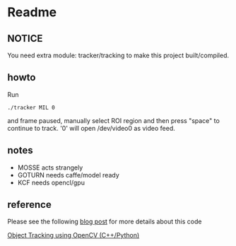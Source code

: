 # Readme

## NOTICE

You need extra module: tracker/tracking to make this project built/compiled.


## howto

Run

```
./tracker MIL 0
```

and frame paused, manually select ROI region and then press "space"
to continue to track. '0' will open /dev/video0 as video feed.



## notes

* MOSSE acts strangely
* GOTURN needs caffe/model ready
* KCF needs opencl/gpu


## reference

Please see the following [blog post](https://www.learnopencv.com/object-tracking-using-opencv-cpp-python/) for more details about this code

[Object Tracking using OpenCV (C++/Python)](https://www.learnopencv.com/object-tracking-using-opencv-cpp-python/)

